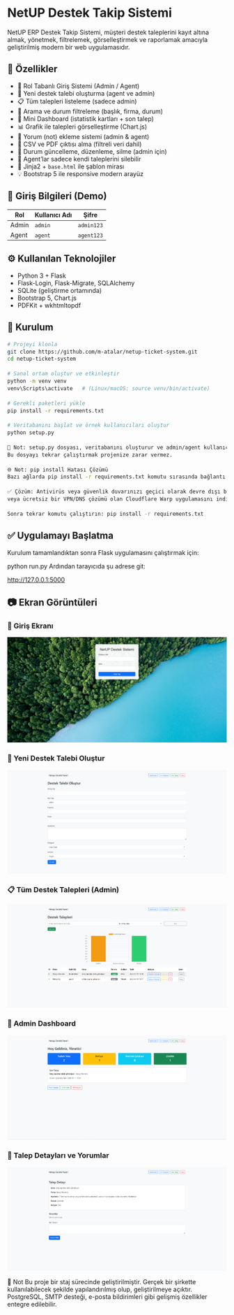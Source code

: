 # NetUP Destek Takip Sistemi

NetUP ERP Destek Takip Sistemi, müşteri destek taleplerini kayıt altına almak, yönetmek, filtrelemek, görselleştirmek ve raporlamak amacıyla geliştirilmiş modern bir web uygulamasıdır.

## 🚀 Özellikler

- 🔐 Rol Tabanlı Giriş Sistemi (Admin / Agent)
- 📝 Yeni destek talebi oluşturma (agent ve admin)
- 📋 Tüm talepleri listeleme (sadece admin)
- 🔎 Arama ve durum filtreleme (başlık, firma, durum)
- 🧭 Mini Dashboard (istatistik kartları + son talep)
- 📊 Grafik ile talepleri görselleştirme (Chart.js)
- 💬 Yorum (not) ekleme sistemi (admin & agent)
- 📁 CSV ve PDF çıktısı alma (filtreli veri dahil)
- 🔁 Durum güncelleme, düzenleme, silme (admin için)
- 👤 Agent’lar sadece kendi taleplerini silebilir
- 🧱 Jinja2 + `base.html` ile şablon mirası
- 💡 Bootstrap 5 ile responsive modern arayüz

## 👥 Giriş Bilgileri (Demo)

| Rol     | Kullanıcı Adı | Şifre       |
|---------|----------------|-------------|
| Admin   | `admin`        | `admin123`  |
| Agent   | `agent`        | `agent123`  |

## ⚙️ Kullanılan Teknolojiler

- Python 3 + Flask
- Flask-Login, Flask-Migrate, SQLAlchemy
- SQLite (geliştirme ortamında)
- Bootstrap 5, Chart.js
- PDFKit + wkhtmltopdf

## 🧪 Kurulum

```bash
# Projeyi klonla
git clone https://github.com/m-atalar/netup-ticket-system.git
cd netup-ticket-system

# Sanal ortam oluştur ve etkinleştir
python -m venv venv
venv\Scripts\activate   # (Linux/macOS: source venv/bin/activate)

# Gerekli paketleri yükle
pip install -r requirements.txt

# Veritabanını başlat ve örnek kullanıcıları oluştur
python setup.py

🔐 Not: setup.py dosyası, veritabanını oluşturur ve admin/agent kullanıcılarını yalnızca ilk çalıştırmada ekler.
Bu dosyayı tekrar çalıştırmak projenize zarar vermez.

🌐 Not: pip install Hatası Çözümü
Bazı ağlarda pip install -r requirements.txt komutu sırasında bağlantı hatası alınabilir (ConnectionResetError).

✅ Çözüm: Antivirüs veya güvenlik duvarınızı geçici olarak devre dışı bırakmayı deneyin,
veya ücretsiz bir VPN/DNS çözümü olan Cloudflare Warp uygulamasını indirip etkinleştirin → https://1.1.1.1/

Sonra tekrar komutu çalıştırın: pip install -r requirements.txt
```

## ✅ Uygulamayı Başlatma
Kurulum tamamlandıktan sonra Flask uygulamasını çalıştırmak için:

python run.py
Ardından tarayıcıda şu adrese git:

http://127.0.0.1:5000


## 📷 Ekran Görüntüleri

### 🔐 Giriş Ekranı
![Login](screenshots/login.png)

### 📝 Yeni Destek Talebi Oluştur
![Create Ticket](screenshots/new_ticket.png)

### 📋 Tüm Destek Talepleri (Admin)
![All Tickets](screenshots/all_tickets.png)

### 🧭 Admin Dashboard
![Dashboard](screenshots/dashboard.png)

### 📄 Talep Detayları ve Yorumlar
![Ticket Detail](screenshots/ticket_detail_comment.png)



📌 Not
Bu proje bir staj sürecinde geliştirilmiştir. Gerçek bir şirkette kullanılabilecek şekilde yapılandırılmış olup, geliştirilmeye açıktır. PostgreSQL, SMTP desteği, e-posta bildirimleri gibi gelişmiş özellikler entegre edilebilir.
